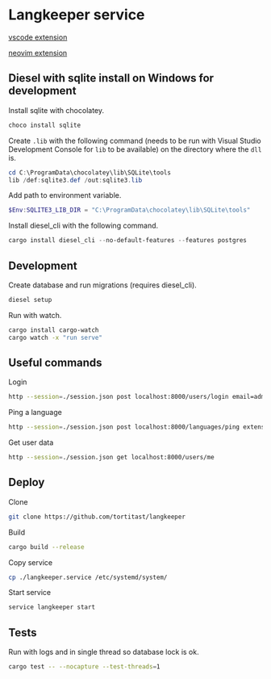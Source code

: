 # Langkeeper service

[vscode extension](https://github.com/TortitasT/vscode-langkeeper)

[neovim extension](https://github.com/TortitasT/langkeeper.nvim)

## Diesel with sqlite install on Windows for development

Install sqlite with chocolatey.

```powershell
choco install sqlite
```

Create `.lib` with the following command (needs to be run with Visual Studio Development Console for `lib` to be available) on the directory where the `dll` is.

```powershell
cd C:\ProgramData\chocolatey\lib\SQLite\tools
lib /def:sqlite3.def /out:sqlite3.lib
```

Add path to environment variable.

```powershell
$Env:SQLITE3_LIB_DIR = "C:\ProgramData\chocolatey\lib\SQLite\tools"
```

Install diesel_cli with the following command.

```powershell
cargo install diesel_cli --no-default-features --features postgres
```

## Development

Create database and run migrations (requires diesel_cli).

```bash
diesel setup
```

Run with watch.

```bash
cargo install cargo-watch
cargo watch -x "run serve"
```

## Useful commands

Login

```bash
http --session=./session.json post localhost:8000/users/login email=admin@langmer.es password=secret
```

Ping a language

```bash
http --session=./session.json post localhost:8000/languages/ping extension=.c
```

Get user data

```bash
http --session=./session.json get localhost:8000/users/me
```

## Deploy

Clone

```bash
git clone https://github.com/tortitast/langkeeper
```

Build

```bash
cargo build --release
```

Copy service

```bash
cp ./langkeeper.service /etc/systemd/system/
```

Start service

```bash
service langkeeper start
```

## Tests

Run with logs and in single thread so database lock is ok.

```bash
cargo test -- --nocapture --test-threads=1
```
